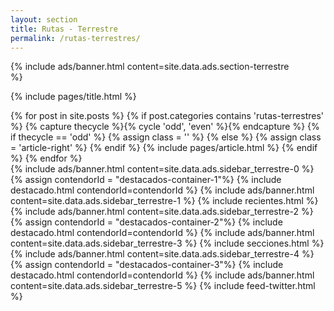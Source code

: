 ```yaml
---
layout: section
title: Rutas - Terrestre
permalink: /rutas-terrestres/
---
```


{% 
  include ads/banner.html 
  content=site.data.ads.section-terrestre  
%}

{% include pages/title.html %}

<!-- blog post -->
<section class="section">
  <div class="container maxw">
    <div class="row">
      <div class="col-lg-9">
        {% for post in site.posts %}
        {% if post.categories contains 'rutas-terrestres' %}
        {% capture thecycle %}{% cycle 'odd', 'even' %}{% endcapture %}
        {% if thecycle == 'odd' %}
        {% assign class = '' %}
        {% else %}
        {% assign class = 'article-right' %}
        {% endif %}
          {% include pages/article.html %}
        {% endif %}
        {% endfor %}
      </div> 
      <div class="col-lg-3">
        {% 
          include ads/banner.html 
          content=site.data.ads.sidebar_terrestre-0 
        %}
        {% assign contendorId = "destacados-container-1"%}
        {% include destacado.html contendorId=contendorId %}
        {% 
          include ads/banner.html 
          content=site.data.ads.sidebar_terrestre-1  
        %}
        {% include recientes.html %}
        {% 
          include ads/banner.html 
          content=site.data.ads.sidebar_terrestre-2
        %}
        {% assign contendorId = "destacados-container-2"%}
        {% include destacado.html contendorId=contendorId %}
        {% 
          include ads/banner.html 
          content=site.data.ads.sidebar_terrestre-3
        %}
        {% include secciones.html %}
        {% 
          include ads/banner.html 
          content=site.data.ads.sidebar_terrestre-4
        %}
        {% assign contendorId = "destacados-container-3"%}
        {% include destacado.html contendorId=contendorId %}
        {% 
          include ads/banner.html 
          content=site.data.ads.sidebar_terrestre-5
        %}
        {% include feed-twitter.html %}
      </div> 
    </div>
  </div>
</section>
<!-- /blog post -->